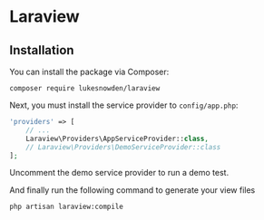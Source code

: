 
# Laraview

## Installation

You can install the package via Composer:

```
composer require lukesnowden/laraview
````

Next, you must install the service provider to `config/app.php`:

```php
'providers' => [
    // ...
    Laraview\Providers\AppServiceProvider::class,
    // Laraview\Providers\DemoServiceProvider::class
];
```

Uncomment the demo service provider to run a demo test.

And finally run the following command to generate your view files

```cli
php artisan laraview:compile
```
